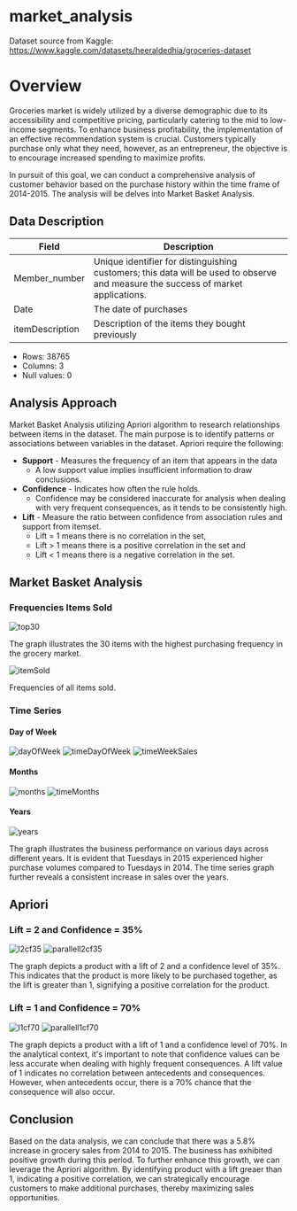 # market_analysis
Dataset source from Kaggle: https://www.kaggle.com/datasets/heeraldedhia/groceries-dataset

# Overview
Groceries market is widely utilized by a diverse demographic due to its accessibility and competitive pricing, particularly catering to the mid to low-income segments. To enhance business profitability, the implementation of an effective recommendation system is crucial. Customers typically purchase only what they need, however, as an entrepreneur, the objective is to encourage increased spending to maximize profits.

In pursuit of this goal, we can conduct a comprehensive analysis of customer behavior based on the purchase history within the time frame of 2014-2015. The analysis will be delves into Market Basket Analysis.

## Data Description
| Field          | Description                                                    |
|----------------|----------------------------------------------------------------|
|Member_number   | Unique identifier for distinguishing customers; this data will be used to observe and measure the success of market applications.                        |
|Date            | The date of purchases                                          |
|itemDescription | Description of the items they bought previously                |

- Rows: 38765
- Columns: 3
- Null values: 0

## Analysis Approach
Market Basket Analysis utilizing Apriori algorithm to research relationships between items in the dataset. The main purpose is to identify patterns or associations between variables in the dataset. Apriori require the following:
- **Support** - Measures the frequency of an item that appears in the data
   - A low support value implies insufficient information to draw conclusions.
- **Confidence** - Indicates how often the rule holds.
   - Confidence may be considered inaccurate for analysis when dealing with very frequent consequences, as it tends to be consistently high.
- **Lift** - Measure the ratio between confidence from association rules and support from itemset.
    -  Lift = 1 means there is no correlation in the set,
    -  Lift > 1 means there is a positive correlation in the set and
    -  Lift < 1 means there is a negative correlation in the set.

## Market Basket Analysis
### Frequencies Items Sold
![top30](/images/top30.png)

The graph illustrates the 30 items with the highest purchasing frequency in the grocery market.

![itemSold](/images/frequencies.png)

Frequencies of all items sold.

### Time Series
#### Day of Week
![dayOfWeek](images/DayOfWeek.png)
![timeDayOfWeek](images/dailySales.png)
![timeWeekSales](images/weekSales.png)


#### Months
![months](images/Month.png)
![timeMonths](images/monthSales.png)


#### Years
![years](images/years.png)

The graph illustrates the business performance on various days across different years. It is evident that Tuesdays in 2015 experienced higher purchase volumes compared to Tuesdays in 2014. The time series graph further reveals a consistent increase in sales over the years.

## Apriori
### Lift = 2 and Confidence = 35%
![l2cf35](/images/lift2CF35.png)
![parallell2cf35](/images/parallel_lift2CF35.png)

The graph depicts a product with a lift of 2 and a confidence level of 35%. This indicates that the product is more likely to be purchased together, as the lift is greater than 1, signifying a positive correlation for the product.

### Lift = 1 and Confidence = 70%
![l1cf70](/images/lift1CF70.png)
![parallell1cf70](/images/parallel_lift1CF70.png)

The graph depicts a product with a lift of 1 and a confidence level of 70%. In the analytical context, it's important to note that confidence values can be less accurate when dealing with highly frequent consequences. A lift value of 1 indicates no correlation between antecedents and consequences. However, when antecedents occur, there is a 70% chance that the consequence will also occur.

## Conclusion
Based on the data analysis, we can conclude that there was a 5.8% increase in grocery sales from 2014 to 2015. The business has exhibited positive growth during this period. To further enhance this growth, we can leverage the Apriori algorithm. By identifying product with a lift greaer than 1, indicating a positive correlation, we can strategically encourage customers to make additional purchases, thereby maximizing sales opportunities.
